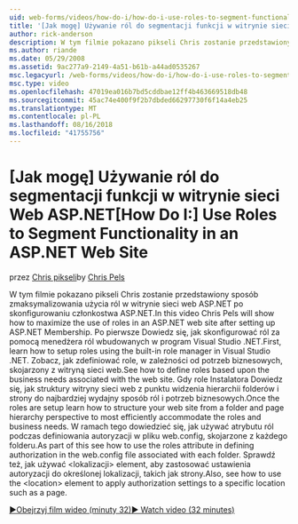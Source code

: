 ```yaml
---
uid: web-forms/videos/how-do-i/how-do-i-use-roles-to-segment-functionality-in-an-aspnet-web-site
title: '[Jak mogę] Używanie ról do segmentacji funkcji w witrynie sieci Web ASP.NET | Dokumentacja firmy Microsoft'
author: rick-anderson
description: W tym filmie pokazano pikseli Chris zostanie przedstawiony sposób zmaksymalizowania użycia ról w witrynie sieci web ASP.NET po skonfigurowaniu członkostwa ASP.NET. Po pierwsze Dowiedz się, jak skonfigurować roli...
ms.author: riande
ms.date: 05/29/2008
ms.assetid: 9ac277a9-2149-4a51-b61b-a44ad0535267
msc.legacyurl: /web-forms/videos/how-do-i/how-do-i-use-roles-to-segment-functionality-in-an-aspnet-web-site
msc.type: video
ms.openlocfilehash: 47019ea016b7bd5cddbae12ff4b463669518db48
ms.sourcegitcommit: 45ac74e400f9f2b7dbded66297730f6f14a4eb25
ms.translationtype: MT
ms.contentlocale: pl-PL
ms.lasthandoff: 08/16/2018
ms.locfileid: "41755756"
---
```

<a name="how-do-i-use-roles-to-segment-functionality-in-an-aspnet-web-site"></a><span data-ttu-id="7f13c-104">[Jak mogę] Używanie ról do segmentacji funkcji w witrynie sieci Web ASP.NET</span><span class="sxs-lookup"><span data-stu-id="7f13c-104">[How Do I:] Use Roles to Segment Functionality in an ASP.NET Web Site</span></span>
====================
<span data-ttu-id="7f13c-105">przez [Chris pikseli](https://twitter.com/chrispels)</span><span class="sxs-lookup"><span data-stu-id="7f13c-105">by [Chris Pels](https://twitter.com/chrispels)</span></span>

<span data-ttu-id="7f13c-106">W tym filmie pokazano pikseli Chris zostanie przedstawiony sposób zmaksymalizowania użycia ról w witrynie sieci web ASP.NET po skonfigurowaniu członkostwa ASP.NET.</span><span class="sxs-lookup"><span data-stu-id="7f13c-106">In this video Chris Pels will show how to maximize the use of roles in an ASP.NET web site after setting up ASP.NET Membership.</span></span> <span data-ttu-id="7f13c-107">Po pierwsze Dowiedz się, jak skonfigurować ról za pomocą menedżera ról wbudowanych w program Visual Studio .NET.</span><span class="sxs-lookup"><span data-stu-id="7f13c-107">First, learn how to setup roles using the built-in role manager in Visual Studio .NET.</span></span> <span data-ttu-id="7f13c-108">Zobacz, jak zdefiniować role, w zależności od potrzeb biznesowych, skojarzony z witryną sieci web.</span><span class="sxs-lookup"><span data-stu-id="7f13c-108">See how to define roles based upon the business needs associated with the web site.</span></span> <span data-ttu-id="7f13c-109">Gdy role Instalatora Dowiedz się, jak struktury witryny sieci web z punktu widzenia hierarchii folderów i strony do najbardziej wydajny sposób ról i potrzeb biznesowych.</span><span class="sxs-lookup"><span data-stu-id="7f13c-109">Once the roles are setup learn how to structure your web site from a folder and page hierarchy perspective to most efficiently accommodate the roles and business needs.</span></span> <span data-ttu-id="7f13c-110">W ramach tego dowiedzieć się, jak używać atrybutu ról podczas definiowania autoryzacji w pliku web.config, skojarzone z każdego folderu.</span><span class="sxs-lookup"><span data-stu-id="7f13c-110">As part of this see how to use the roles attribute in defining authorization in the web.config file associated with each folder.</span></span> <span data-ttu-id="7f13c-111">Sprawdź też, jak używać &lt;lokalizacji&gt; element, aby zastosować ustawienia autoryzacji do określonej lokalizacji, takich jak strony.</span><span class="sxs-lookup"><span data-stu-id="7f13c-111">Also, see how to use the &lt;location&gt; element to apply authorization settings to a specific location such as a page.</span></span>

[<span data-ttu-id="7f13c-112">&#9654;Obejrzyj film wideo (minuty 32)</span><span class="sxs-lookup"><span data-stu-id="7f13c-112">&#9654; Watch video (32 minutes)</span></span>](https://channel9.msdn.com/Blogs/ASP-NET-Site-Videos/how-do-i-use-roles-to-segment-functionality-in-an-aspnet-web-site)
